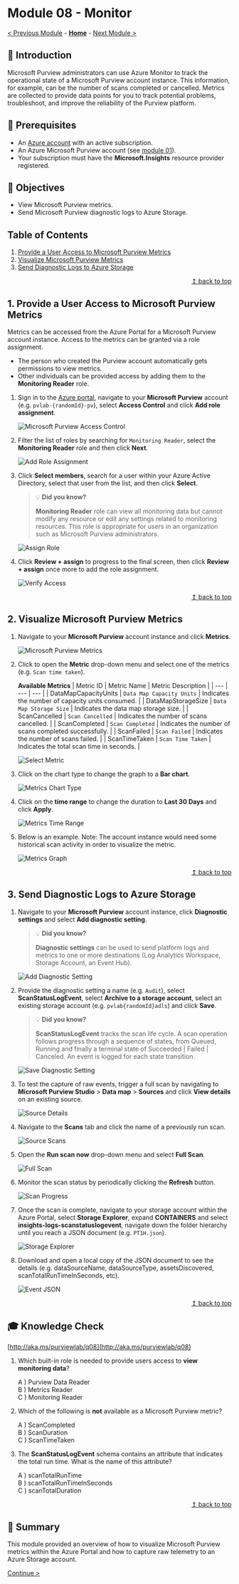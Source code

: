 # Module 08 - Monitor

[< Previous Module](../modules/module07.md) - **[Home](../README.md)** - [Next Module >](../modules/module09.md)

## :loudspeaker: Introduction

Microsoft Purview administrators can use Azure Monitor to track the operational state of a Microsoft Purview account instance. This information, for example, can be the number of scans completed or cancelled. Metrics are collected to provide data points for you to track potential problems, troubleshoot, and improve the reliability of the Purview platform.

## :thinking: Prerequisites

* An [Azure account](https://azure.microsoft.com/en-us/free/) with an active subscription.
* An Azure Microsoft Purview account (see [module 01](../modules/module01.md)).
* Your subscription must have the **Microsoft.Insights** resource provider registered.

## :dart: Objectives

* View Microsoft Purview metrics.
* Send Microsoft Purview diagnostic logs to Azure Storage.

## Table of Contents

1. [Provide a User Access to Microsoft Purview Metrics](#1-provide-a-user-access-to-microsoft-purview-metrics)
2. [Visualize Microsoft Purview Metrics](#2-visualize-microsoft-purview-metrics)
3. [Send Diagnostic Logs to Azure Storage](#3-send-diagnostic-logs-to-azure-storage)

<div align="right"><a href="#module-08---monitor">↥ back to top</a></div>

## 1. Provide a User Access to Microsoft Purview Metrics

Metrics can be accessed from the Azure Portal for a Microsoft Purview account instance. Access to the metrics can be granted via a role assignment.
* The person who created the Purview account automatically gets permissions to view metrics.
* Other individuals can be provided access by adding them to the **Monitoring Reader** role.

1. Sign in to the [Azure portal](https://portal.azure.com), navigate to your **Microsoft Purview** account (e.g. `pvlab-{randomId}-pv`), select **Access Control** and click **Add role assignment**.

    ![Microsoft Purview Access Control](../images/module08/08.01-purview-access.png)

2. Filter the list of roles by searching for `Monitoring Reader`, select the **Monitoring Reader** role and then click **Next**.

    ![Add Role Assignment](../images/module08/08.02-access-add.png)

3. Click **Select members**, search for a user within your Azure Active Directory, select that user from the list, and then click **Select**.

    > :bulb: **Did you know?**
    >
    > **Monitoring Reader** role can view all monitoring data but cannot modify any resource or edit any settings related to monitoring resources. This role is appropriate for users in an organization such as Microsoft Purview administrators.

    ![Assign Role](../images/module08/08.03-access-assign.png)

4. Click **Review + assign** to progress to the final screen, then click **Review + assign** once more to add the role assignment.

    ![Verify Access](../images/module08/08.04-access-verify.png)

<div align="right"><a href="#module-08---monitor">↥ back to top</a></div>

## 2. Visualize Microsoft Purview Metrics

1. Navigate to your **Microsoft Purview** account instance and click **Metrics**.

    ![Microsoft Purview Metrics](../images/module08/08.05-purview-metrics.png)

2. Click to open the **Metric** drop-down menu and select one of the metrics (e.g. `Scan time taken`).

    **Available Metrics**
    | Metric ID  | Metric Name | Metric Description |
    | --- | --- | --- |
    | DataMapCapacityUnits | `Data Map Capacity Units` | Indicates the number of capacity units consumed. |
    | DataMapStorageSize | `Data Map Storage Size` | Indicates the data map storage size. |
    | ScanCancelled | `Scan Cancelled` | Indicates the number of scans cancelled. |
    | ScanCompleted | `Scan Completed` | Indicates the number of scans completed successfully. |
    | ScanFailed | `Scan Failed` | Indicates the number of scans failed. |
    | ScanTimeTaken | `Scan Time Taken` | Indicates the total scan time in seconds. |

    ![Select Metric](../images/module08/08.06-metrics-select.png)

3. Click on the chart type to change the graph to a **Bar chart**.

    ![Metrics Chart Type](../images/module08/08.07-metrics-chart.png)

4. Click on the **time range** to change the duration to **Last 30 Days** and click **Apply**.

    ![Metrics Time Range](../images/module08/08.08-metrics-range.png)

5. Below is an example. Note: The account instance would need some historical scan activity in order to visualize the metric. 

    ![Metrics Graph](../images/module08/08.09-metrics-graph.png)

<div align="right"><a href="#module-08---monitor">↥ back to top</a></div>

## 3. Send Diagnostic Logs to Azure Storage

1. Navigate to your **Microsoft Purview** account instance, click **Diagnostic settings** and select **Add diagnostic setting**.

    > :bulb: **Did you know?**
    >
    > **Diagnostic settings** can be used to send platform logs and metrics to one or more destinations (Log Analytics Workspace, Storage Account, an Event Hub).

    ![Add Diagnostic Setting](../images/module08/08.14-diagnostic-add.png)

2. Provide the diagnostic setting a name (e.g. `Audit`), select **ScanStatusLogEvent**, select **Archive to a storage account**, select an existing storage account (e.g. `pvlab{randomId}adls`) and click **Save**.

    > :bulb: **Did you know?**
    >
    > **ScanStatusLogEvent** tracks the scan life cycle. A scan operation follows progress through a sequence of states, from Queued, Running and finally a terminal state of Succeeded | Failed | Canceled. An event is logged for each state transition.

    ![Save Diagnostic Setting](../images/module08/08.15-diagnostic-save.png)

3. To test the capture of raw events, trigger a full scan by navigating to **Microsoft Purview Studio** > **Data map** > **Sources** and click **View details** on an existing source.

    ![Source Details](../images/module08/08.16-sources-details.png)

4. Navigate to the **Scans** tab and click the name of a previously run scan.

    ![Source Scans](../images/module08/08.17-sources-scans.png)

5. Open the **Run scan now** drop-down menu and select **Full Scan**.

    ![Full Scan](../images/module08/08.18-scan-full.png)

6. Monitor the scan status by periodically clicking the **Refresh** button.

    ![Scan Progress](../images/module08/08.19-scan-progress.png)

7. Once the scan is complete, navigate to your storage account within the Azure Portal, select **Storage Explorer**, expand **CONTAINERS** and select **insights-logs-scanstatuslogevent**, navigate down the folder hierarchy until you reach a JSON document (e.g. `PT1H.json`).

    ![Storage Explorer](../images/module08/08.20-storage-explorer.png)

8. Download and open a local copy of the JSON document to see the details (e.g. dataSourceName, dataSourceType, assetsDiscovered, scanTotalRunTimeInSeconds, etc).

    ![Event JSON](../images/module08/08.21-event-json.png)

<div align="right"><a href="#module-08---monitor">↥ back to top</a></div>

## :mortar_board: Knowledge Check

[http://aka.ms/purviewlab/q08](http://aka.ms/purviewlab/q08)

1. Which built-in role is needed to provide users access to **view monitoring data**?

    A ) Purview Data Reader  
    B ) Metrics Reader  
    C ) Monitoring Reader

2. Which of the following is **not** available as a Microsoft Purview metric?

    A ) ScanCompleted  
    B ) ScanDuration  
    C ) ScanTimeTaken

3. The **ScanStatusLogEvent** schema contains an attribute that indicates the total run time. What is the name of this attribute?

    A ) scanTotalRunTime  
    B ) scanTotalRunTimeInSeconds  
    C ) scanTotalDuration

<div align="right"><a href="#module-08---monitor">↥ back to top</a></div>

## :tada: Summary

This module provided an overview of how to visualize Microsoft Purview metrics within the Azure Portal and how to capture raw telemetry to an Azure Storage account.

[Continue >](../modules/module09.md)
